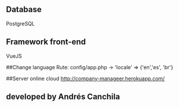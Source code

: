
## Database
PostgreSQL

## Framework front-end
VueJS

##Change language
Rute: config/app.php -> 'locale' => {'en','es', 'br'}

##Server online cloud
http://company-manageer.herokuapp.com/

## developed by Andrés Canchila

